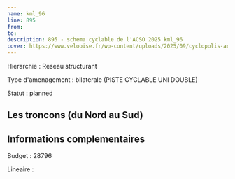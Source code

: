 ```yaml
---
name: kml_96 
line: 895
from: 
to:  
description: 895 - schema cyclable de l'ACSO 2025 kml_96 
cover: https://www.velooise.fr/wp-content/uploads/2025/09/cyclopolis-acso-default.jpg
---
```

Hierarchie : Reseau structurant

Type d'amenagement : bilaterale (PISTE CYCLABLE UNI DOUBLE)

Statut : planned

## Les troncons (du Nord au Sud)

## Informations complementaires

Budget  : 28796 

Lineaire :

